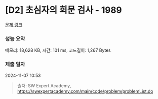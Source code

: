 # [D2] 초심자의 회문 검사 - 1989 

[문제 링크](https://swexpertacademy.com/main/code/problem/problemDetail.do?contestProbId=AV5PyTLqAf4DFAUq) 

### 성능 요약

메모리: 18,628 KB, 시간: 101 ms, 코드길이: 1,267 Bytes

### 제출 일자

2024-11-07 10:53



> 출처: SW Expert Academy, https://swexpertacademy.com/main/code/problem/problemList.do